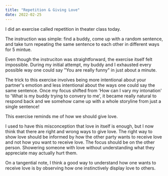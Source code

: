 ```yaml
---
title: "Repetition & Giving Love"
date: 2022-02-25
---
```


 I did an exercise called repetition in theater class today. 

The instruction was simple: find a buddy, come up with a random sentence, and take turn repeating the same sentence to each other in different ways for 5 mintue.

Even though the instruciton was straightforward, the exercise itself felt impossible. During my initial attempt, my buddy and I exhausted every possible way one could say "You are really funny" in just about a minute.

The trick to this exercise involves being more intentional about your partner's emotion and less intentional about the ways one could say the same sentence. Once my focus shifted from 'How can I vary my intonation' to  'What is my buddy trying to convery to me', it became really natural to respond back and we somehow came up with a whole storyline from just a single sentence!

This exercise reminds me of how we should give love. 

I used to have this misconception that love in itself is enough, but I now think that there are right and wrong ways to give love. The right way to show love should be informed by how the other party wants to receive love and not how you want to receive love. The focus should be on the other person. Showering someone with love without understanding what they appreciate may actually hurt them.

On a tangential note, I think a good way to understand how one wants to receive love is by observing how one instinctively display love to others. 